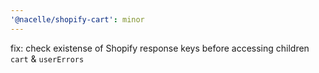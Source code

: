 ```yaml
---
'@nacelle/shopify-cart': minor
---
```


fix: check existense of Shopify response keys before accessing children `cart` & `userErrors`
